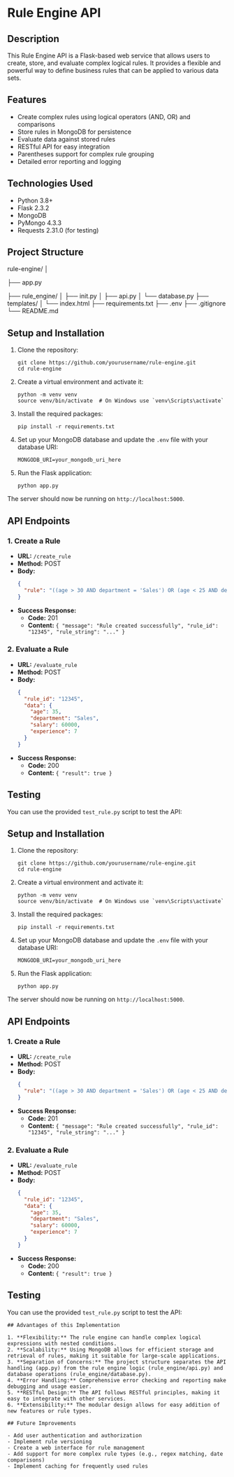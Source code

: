 # Rule Engine API

## Description

This Rule Engine API is a Flask-based web service that allows users to create, store, and evaluate complex logical rules. It provides a flexible and powerful way to define business rules that can be applied to various data sets.

## Features

- Create complex rules using logical operators (AND, OR) and comparisons
- Store rules in MongoDB for persistence
- Evaluate data against stored rules
- RESTful API for easy integration
- Parentheses support for complex rule grouping
- Detailed error reporting and logging

## Technologies Used

- Python 3.8+
- Flask 2.3.2
- MongoDB
- PyMongo 4.3.3
- Requests 2.31.0 (for testing)

## Project Structure

rule-engine/
│

├── app.py

├── rule_engine/
│ ├── init.py
│ ├── api.py
│ └── database.py
├── templates/
│ └── index.html
├── requirements.txt
├── .env
├── .gitignore
└── README.md


## Setup and Installation

1. Clone the repository:
   ```
   git clone https://github.com/yourusername/rule-engine.git
   cd rule-engine
   ```

2. Create a virtual environment and activate it:
   ```
   python -m venv venv
   source venv/bin/activate  # On Windows use `venv\Scripts\activate`
   ```

3. Install the required packages:
   ```
   pip install -r requirements.txt
   ```

4. Set up your MongoDB database and update the `.env` file with your database URI:
   ```
   MONGODB_URI=your_mongodb_uri_here
   ```

5. Run the Flask application:
   ```
   python app.py
   ```

The server should now be running on `http://localhost:5000`.

## API Endpoints

### 1. Create a Rule

- **URL:** `/create_rule`
- **Method:** POST
- **Body:**
  ```json
  {
    "rule": "((age > 30 AND department = 'Sales') OR (age < 25 AND department = 'Marketing')) AND (salary > 50000 OR experience > 5)"
  }
  ```
- **Success Response:**
  - **Code:** 201
  - **Content:** `{ "message": "Rule created successfully", "rule_id": "12345", "rule_string": "..." }`

### 2. Evaluate a Rule

- **URL:** `/evaluate_rule`
- **Method:** POST
- **Body:**
  ```json
  {
    "rule_id": "12345",
    "data": {
      "age": 35,
      "department": "Sales",
      "salary": 60000,
      "experience": 7
    }
  }
  ```
- **Success Response:**
  - **Code:** 200
  - **Content:** `{ "result": true }`

## Testing

You can use the provided `test_rule.py` script to test the API:


## Setup and Installation

1. Clone the repository:
   ```
   git clone https://github.com/yourusername/rule-engine.git
   cd rule-engine
   ```

2. Create a virtual environment and activate it:
   ```
   python -m venv venv
   source venv/bin/activate  # On Windows use `venv\Scripts\activate`
   ```

3. Install the required packages:
   ```
   pip install -r requirements.txt
   ```

4. Set up your MongoDB database and update the `.env` file with your database URI:
   ```
   MONGODB_URI=your_mongodb_uri_here
   ```

5. Run the Flask application:
   ```
   python app.py
   ```

The server should now be running on `http://localhost:5000`.

## API Endpoints

### 1. Create a Rule

- **URL:** `/create_rule`
- **Method:** POST
- **Body:**
  ```json
  {
    "rule": "((age > 30 AND department = 'Sales') OR (age < 25 AND department = 'Marketing')) AND (salary > 50000 OR experience > 5)"
  }
  ```
- **Success Response:**
  - **Code:** 201
  - **Content:** `{ "message": "Rule created successfully", "rule_id": "12345", "rule_string": "..." }`

### 2. Evaluate a Rule

- **URL:** `/evaluate_rule`
- **Method:** POST
- **Body:**
  ```json
  {
    "rule_id": "12345",
    "data": {
      "age": 35,
      "department": "Sales",
      "salary": 60000,
      "experience": 7
    }
  }
  ```
- **Success Response:**
  - **Code:** 200
  - **Content:** `{ "result": true }`

## Testing

You can use the provided `test_rule.py` script to test the API:

```
## Advantages of this Implementation

1. **Flexibility:** The rule engine can handle complex logical expressions with nested conditions.
2. **Scalability:** Using MongoDB allows for efficient storage and retrieval of rules, making it suitable for large-scale applications.
3. **Separation of Concerns:** The project structure separates the API handling (app.py) from the rule engine logic (rule_engine/api.py) and database operations (rule_engine/database.py).
4. **Error Handling:** Comprehensive error checking and reporting make debugging and usage easier.
5. **RESTful Design:** The API follows RESTful principles, making it easy to integrate with other services.
6. **Extensibility:** The modular design allows for easy addition of new features or rule types.

## Future Improvements

- Add user authentication and authorization
- Implement rule versioning
- Create a web interface for rule management
- Add support for more complex rule types (e.g., regex matching, date comparisons)
- Implement caching for frequently used rules

